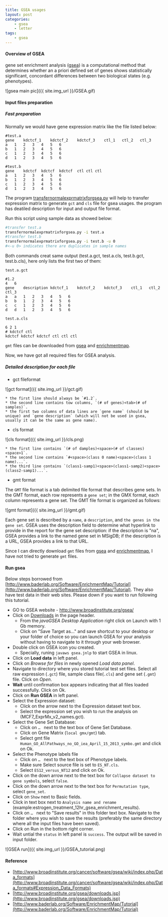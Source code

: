 ```yaml
---
title: GSEA usages
layout: post
categories:
    - gsea
    - letter
tags:
    - gsea
---
```


#### Overview of GSEA
gene set enrichment analysis ([gsea](http://www.broadinstitute.org/gsea/index.jsp)) is a computational method that determines whether an a priori defined set of genes shows statistically 
significant, concordant differences between two biological states 
(e.g. phenotypes). 

![gsea main pic]({{ site.img_url }}/GSEA.gif)

#### Input files preparation

##### Fast preparation

Normally we would have gene expression matrix like the file listed below:

```
#test.a
gene	kdctcf_1	kdctcf_2	kdctcf_3	ctl_1	ctl_2	ctl_3
a	1	2	3	4	5	6
b	1	2	3	4	5	6
c	1	2	3	4	5	6
d	1	2	3	4	5	6
```
```
#test.b
gene	kdctcf	kdctcf	kdctcf	ctl	ctl	ctl
a	1	2	3	4	5	6
b	1	2	3	4	5	6
c	1	2	3	4	5	6
d	1	2	3	4	5	6
```

The program [transfernormalexprmatrixforgsea.py](https://github.com/tong-chen/ngs/blob/master/transfernormalexprmatrixforgsea.py) will help to transfer expression matrix to generate `gct` and `cls` file for gsea usages. the program has deatiled description for input and output file format.

Run this script using sample data as showed below:

```bash
#transfer test.a
transfernormalexprmatrixforgsea.py -i test.a
#transfer test.b
transfernormalexprmatrixforgsea.py -i test.b -u 0
#<-u 0> indicates there are duplicates in sample names
```

Both commands creat same output (test.a.gct, test.a.cls, test.b.gct, test.b.cls), here only lists the first two of them:

`test.a.gct`

```
#1.2
4	6
gene	description	kdctcf_1	kdctcf_2	kdctcf_3	ctl_1	ctl_2	ctl_3
a	a	1	2	3	4	5	6
b	b	1	2	3	4	5	6
c	c	1	2	3	4	5	6
d	d	1	2	3	4	5	6
```
`test.a.cls`

```
6 2 1
# kdctcf ctl
kdctcf kdctcf kdctcf ctl ctl ctl
```

`gmt` files can be downloaded from [gsea](http://www.broadinstitute.org/gsea/downloads.jsp) and [enrichmentmap](http://download.baderlab.org/EM_Genesets/current_release/).

Now, we have got all required files for GSEA analysis.

##### Detailed description for each file

* gct fileformat

![gct format]({{ site.img_url }}/gct.gif)

    * the first line should always be `#1.2`.
	* the second line contains tow columns, `(# of genes)<tab>(# of samples)`.
	* the first two columns of data lines are `gene name` (should be unique) and `gene description` (which will not be used in gsea, usually it can be the same as gene name).

* cls format
    
![cls format]({{ site.img_url }}/cls.png)

	* the first line contains `(# of damples)<space>(# of classes)<space>1`.
	* the second line contains `#<space>(class 0 name)<space>(class 1 name)...`.
	* the third line contains `(class1-samp1)<space>(class1-samp2)<space>(class2-samp1)...`.

* gmt format

The `GMT` file format is a tab delimited file format that describes gene sets. In the GMT format, each row represents a `gene set`; in the GMX format, each column represents a gene set. The GMT file format is organized as follows:

![gmt format]({{ site.img_url }}/gmt.gif)

Each gene set is described by a `name`, a `description`, and `the genes in the gene set`. GSEA uses the description field to determine what hyperlink to provide in the report for the gene set description: if the description is "na", GSEA provides a link to the named gene set in MSigDB; if the description is a URL, GSEA provides a link to that URL.

Since I can directly download `gmt` files from [gsea](http://www.broadinstitute.org/gsea/downloads.jsp) and [enrichmentmap](http://download.baderlab.org/EM_Genesets/current_release/), I have not tried to generate `gmt` files.

#### Run gsea

Below steps borrowed from [http://www.baderlab.org/Software/EnrichmentMap/Tutorial](http://www.baderlab.org/Software/EnrichmentMap/Tutorial). They also have test data in their web sites. Please down if you want to run following this tutorial.

* GO to GSEA website - http://www.broadinstitute.org/gsea/
* Click on [Downloads](http://www.broadinstitute.org/gsea/downloads.jsp) in the page header.
    * From the *javaGSEA Desktop Application* right click on Launch with 1 Gb memory.
    * Click on "Save Target as…" and save shortcut to your desktop or your folder of choice so you can launch GSEA for your analysis without having to navigate to it through your web browser.
* Double click on GSEA icon you created.
    * Specially, runing `javaws gsea.jnlp` to start GSEA in linux. 
* Click on **Load data** in left panel.
* Click on *Browse for files* in newly opened *Load data panel*.
* Navigate to directory where you stored tutorial test set files. Select all raw expression (`.gct`) file, sample class file(`.cls`) and gene set (`.gmt`) file. Click on *Open*.
* **Wait** until confirmation box appears indicating that all files loaded successfully. Click on Ok.
* Click on **Run GSEA** in left panel.
* Select the Expression dataset:
    * Click on the arrow next to the Expression dataset text box.
    * Select the expression set you wish to run the analysis on (MCF7_ExprMx_v2_names.gct).
* Select the Gene Set Database:
    * Click on `… ` next to the text box of Gene Set Database.
    * Click on Gene Matrix (`local gmx/gmt`) tab.
    * Select gmt file `Human_GO_AllPathways_no_GO_iea_April_15_2013_symbo.gmt` and click on Ok.
* Select the Phenotype labels file
    * Click on `… ` next to the text box of Phenotype labels.
    * Make sure Select source file is set to `ES_NT.cls`.
    * Select `ES12_versus_NT12` and click on Ok.
* Click on the down arrow next to the text box for `Collapse dataset to gene symbols`, select `false`.
* Click on the down arrow next to the text box for `Permutation type`, select `gene_set`.
* Click on `Show` next to Basic fields.
* Click in text box next to `Analysis name and rename` (example:estrogen_treatment_12hr_gsea_enrichment_results).
* Click on `… ` next to "Save results" in this folder text box. Navigate to the folder where you wish to save the results (preferably the same directory where all the input files have been saved).
* Click on Run in the bottom right corner.
* Wait untial the `status` in left panel is `success`. The output will be saved in input folder.

![GSEA run]({{ site.img_url }}/GSEA_tutorial.png)

#### Reference

* [http://www.broadinstitute.org/cancer/software/gsea/wiki/index.php/Data_formats](http://www.broadinstitute.org/cancer/software/gsea/wiki/index.php/Data_formats#Expression_Data_Formats)
* [http://www.broadinstitute.org/gsea/downloads.jsp](http://www.broadinstitute.org/gsea/downloads.jsp)
* [http://www.baderlab.org/Software/EnrichmentMap/Tutorial](http://www.baderlab.org/Software/EnrichmentMap/Tutorial)
